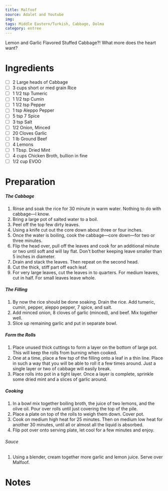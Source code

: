 ```yaml
---
title: Malfoof
source: Adalet and Youtube
img:
tags: Middle Eastern/Turkish, Cabbage, Dolma
category: entree
---
```


Lemon and Garlic Flavored Stuffed Cabbage?! What more does the heart want?

Ingredients
===========

* [ ] 2 Large heads of Cabbage
* [ ] 3 cups short or med grain Rice
* [ ] 1 1/2 tsp Tumeric
* [ ] 1 1/2 tsp Cumin
* [ ] 1 1/2 tsp Pepper
* [ ] 1 tsp Aleppo Pepper
* [ ] 5 tsp 7 Spice
* [ ] 3 tsp Salt
* [ ] 1/2 Onion, Minced
* [ ] 20 Cloves Garlic
* [ ] 1 lb Ground Beef
* [ ] 4 Lemons
* [ ] 1 Tbsp. Dried Mint
* [ ] 4 cups Chicken Broth, bullion in fine
* [ ] 1/2 cup EVOO

Preparation
===========

##### The Cabbage
1. Rinse and soak the rice for 30 minute in warm water. Nothing to do with cabbage—I know.
2. Bring a large pot of salted water to a boil.
3. Peel off the top few dirty leaves.
4. Using a knife cut out the core down about three or four inches.
5. Once the water is boiling, cook the cabbage—core down—for two or three minutes.
6. Flip the head over, pull off the leaves and cook for an additional minute or two until soft and will lay flat. Don't bother keeping leave smaller than 5 inches in diameter.
7. Drain and stack the leaves. Then repeat on the second head.
8. Cut the thick, stiff part off each leaf.
9. For very large leaves, cut the leaves in to quarters. For medium leaves, cut in half. For small leaves leave whole.

##### The Filling
1. By now the rice should be done soaking. Drain the rice. Add tumeric, cumin, pepper, aleppo pepper, 7 spice, and salt.
2. Add minced onion, 8 cloves of garlic (minced), and beef. Mix together well.
3. Slice up remaining garlic and put in separate bowl.

##### Form the Rolls
1. Place unused thick cuttings to form a layer on the bottom of large pot. This will keep the rolls from burning when cooked.
2. One at a time, place a few tsp of the filling onto a leaf in a thin line. Place in such a way that you will be able to roll it a few times around. Just a single layer or two of cabbage will easily break.
3. Place rolls into pot in a tight layer. Once a layer is complete, sprinkle some dried mint and a slices of garlic around.

##### Cooking
1. In a bowl mix together boiling broth, the juice of two lemons, and the olive oil. Pour over rolls until just covering the top of the pile.
2. Place a plate on top of the rolls to weigh them down. Cover pot.
3. Cook on medium high heat for 25 minutes. Then on medium low heat for another 30 minutes, until all or almost all the liquid is absorbed.
4. Flip pot over onto serving plate, let cool for a few minutes and enjoy.

###### Sauce
1. Using a blender, cream together more garlic and lemon juice. Serve over Malfoof.

Notes
=====
